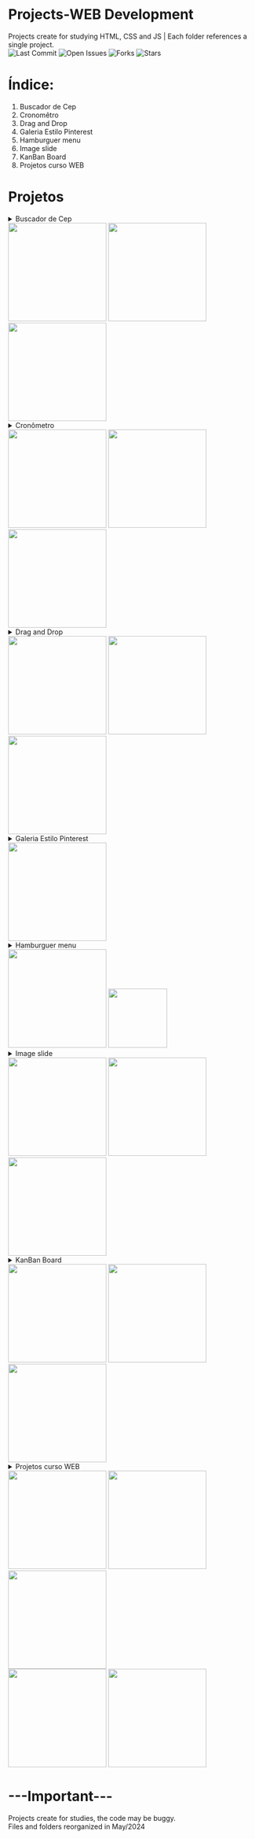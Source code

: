 # Projects-WEB Development
Projects create for studying  HTML, CSS and JS  | Each folder references a single project. <br>
![Last Commit](https://img.shields.io/github/last-commit/AR097/Practice-Web-Development)
![Open Issues](https://img.shields.io/github/issues/AR097/Practice-Web-Development)
![Forks](https://img.shields.io/github/forks/AR097/Practice-Web-Development?style=social)
![Stars](https://img.shields.io/github/stars/AR097/Practice-Web-Development?style=social)
<br>
# Índice:
1. Buscador de Cep
2. Cronomêtro
3. Drag and Drop
4. Galeria Estilo Pinterest
5. Hamburguer menu
6. Image slide
7. KanBan Board
8. Projetos curso WEB

# Projetos
<!--Buscador de Cep-->
<!--Buscador de Cep-->
<details>
  <summary>Buscador de Cep</summary>
<br>Descrição: <br>
Este projeto é uma aplicação React que permite aos usuários buscar informações detalhadas sobre um CEP (Código de Endereçamento Postal) brasileiro. A interface é simples e intuitiva, consistindo em um campo de entrada para o CEP e um botão de pesquisa. Quando o usuário insere um CEP válido e clica no botão de pesquisa, a aplicação faz uma chamada a uma API para obter informações relacionadas a esse CEP.<br><br>
📌 <a href="https://github.com/AR097/Practice-Web-Development/tree/main/BuscadorCEP">Visite o repositorio deste projeto</a><br><br>
Preview:<br>
</details>
    <div align="left">
      <img src="https://github.com/AR097/Practice-Web-Development/assets/107823438/2711229f-cce7-4da7-9f3f-afe3926660fa" width="200"/>
      <img src="https://github.com/AR097/Practice-Web-Development/assets/107823438/13731f2f-dd97-4783-bcf6-26f7eea09ffc" width="200"/>
      <img src="https://github.com/AR097/Practice-Web-Development/assets/107823438/2e56e770-8e90-42bd-b2d8-de8191f1cf3a" width="200"/>
    </div>
<!--Cronômetro-->
<!--Cronômetro-->
<details>
  <summary>Cronômetro</summary>
<br>Descrição: <br>
O projeto consiste em um aplicativo de cronômetro desenvolvido utilizando tecnologias web (HTML, CSS e JavaScript). O objetivo principal é fornecer uma ferramenta simples e funcional para medir o tempo com precisão. <br><br>
📌 <a href="https://github.com/AR097/Practice-Web-Development/tree/main/Cronometro">Visite o repositorio deste projeto</a><br><br>
Preview:<br>
</details>
    <div align="left">
      <img src="https://github.com/AR097/Practice-Web-Development/assets/107823438/870e547a-d633-4f97-96d2-3d106cdad18b" width="200"/>
      <img src="https://github.com/AR097/Practice-Web-Development/assets/107823438/33545e17-9376-4860-b431-931a741e1a77" width="200"/>
      <img src="https://github.com/AR097/Practice-Web-Development/assets/107823438/ee725aa0-2d98-4d9c-8356-7df7f1a022f5" width="200"/>
    </div>
<!--Drag and Drop-->
<!--Drag and Drop-->
<details>
  <summary>Drag and Drop</summary>
<br>Descrição: <br>
<br> O projeto "Drag and Drop" é uma implementação prática e interativa que utiliza HTML, CSS e JavaScript para criar um sistema de organização baseado em arrastar e soltar (drag and drop).  <br>
📌 <a href="https://github.com/AR097/Practice-Web-Development/tree/main/Drag%20and%20drop">Visite o repositorio deste projeto</a><br><br>
Preview:<br>
</details>
    <div align="left">
      <img src="https://github.com/AR097/Practice-Web-Development/assets/107823438/8b995cf8-d433-4aa2-b2c0-b8daf36136fa" width="200"/>
      <img src="https://github.com/AR097/Practice-Web-Development/assets/107823438/fa663dd8-ce59-4422-b9e6-6a5ecbbf4dba" width="200"/>
      <img src="https://github.com/AR097/Practice-Web-Development/assets/107823438/6242afaa-ba39-4224-8166-ea232c990f20" width="200"/>
    </div>
<!--Galeria-->
<!--Galeria-->
<details>
  <summary> Galeria Estilo Pinterest</summary>
<br>Descrição: <br>
<br>Galeria simples no estilo pinterst desenvolvida a fim de prática.<br>
📌 <a href="https://github.com/AR097/Practice-Web-Development/tree/main/Galeria_de_fotos">Visite o repositorio deste projeto</a><br><br>
Preview:<br>
</details>
    <div align="left">
      <img src="https://github.com/AR097/Practice-Web-Development/assets/107823438/d4646224-45a6-4c58-89db-a98e2039b2d1" width="200"/>
    </div>
    
<!-- Hamburguer_menu -->
<!-- Hamburguer_menu -->
<details>
  <summary>Hamburguer menu</summary>
<br>Descrição: <br>
<br>O projeto de menu de hamburguer é uma implementação comum em desenvolvimento web para criar uma interface de navegação responsiva e acessível.<br>
📌 <a href="https://github.com/AR097/Practice-Web-Development/tree/main/Hamburguer_menu">Visite o repositorio deste projeto</a><br><br>
Preview:<br>
</details>
    <div align="left">
      <img src="https://github.com/AR097/Practice-Web-Development/assets/107823438/51de994c-19b1-4f72-bd79-cfea169a1b31" width="200"/>
      <img src="https://github.com/AR097/Practice-Web-Development/assets/107823438/a99a92ee-52e7-485b-8e1b-cb433947d418" width="120"/>
    </div>
<!--  -->
<!--  -->
<details>
  <summary> Image slide </summary>
<br>Descrição: <br>
<br> Caixa de slide simples com timer para seguir para a proxima imagem automaticamente e com botoes para o usario clicar. <br>
📌 <a href="https://github.com/AR097/Practice-Web-Development/tree/main/Image_Slider">Visite o repositorio deste projeto</a><br><br>
Preview:<br>
</details>
    <div align="left">
      <img src="https://github.com/AR097/Practice-Web-Development/assets/107823438/f956b54a-6f74-4b04-a4ee-b4257d240928" width="200"/>
      <img src="https://github.com/AR097/Practice-Web-Development/assets/107823438/361d0c20-5e56-42a0-b7e1-f36032d9228b" width="200"/>
      <img src="https://github.com/AR097/Practice-Web-Development/assets/107823438/c6f281f2-b0c4-4862-9594-4a4856ea89c1" width="200"/>
    </div>

<!-- KanBan Board -->
<!-- KanBan Board  -->
<details>
  <summary> KanBan Board </summary>
<br>Descrição: <br>
<br>O projeto Kanban Board é uma aplicação web desenvolvida utilizando HTML, CSS, JavaScript. Ele permite organizar tarefas em um formato de quadro Kanban, onde as tarefas são visualizadas em colunas que representam diferentes estados do fluxo de trabalho. <br>
📌 <a href="https://github.com/AR097/Practice-Web-Development/tree/main/Kanban_Board">Visite o repositorio deste projeto</a><br><br>
Preview:<br>
</details>
    <div align="left">
      <img src="https://github.com/AR097/Practice-Web-Development/assets/107823438/a4d9af31-cde8-4ecc-b0dd-857efd7f3b60" width="200"/>
      <img src="https://github.com/AR097/Practice-Web-Development/assets/107823438/ca32eacc-ec96-44a8-80be-6104465fddde" width="200"/>
      <img src="https://github.com/AR097/Practice-Web-Development/assets/107823438/2fbb19d3-7053-4e0c-82f3-c5734a1da1d5" width="200"/>
    </div>

<!--Projetos curso WEB  -->
<!--Projetos curso WEB  -->
<details>
  <summary> Projetos curso WEB </summary>
<br>Descrição: <br>
<br><br>
📌 <a href="">Visite o repositorio deste projeto</a><br><br>
Preview:<br>
</details>
    <div align="left">
      <img src="https://github.com/AR097/Practice-Web-Development/assets/107823438/a0dbcd46-80e3-46f2-b4ed-c46734e54e61" width="200"/>
      <img src="https://github.com/AR097/Practice-Web-Development/assets/107823438/2bb4b1c0-1b0c-4598-aa51-fdea913293ff" width="200"/>
      <img src="https://github.com/AR097/Practice-Web-Development/assets/107823438/2973c443-6b59-4b51-bd42-bf10f835312d" width="200"/>
    </div>
    <div align="left">
      <img src="https://github.com/AR097/Practice-Web-Development/assets/107823438/e8d76c8f-628c-474a-82e5-7233b8497771" width="200"/>
      <img src="https://github.com/AR097/Practice-Web-Development/assets/107823438/f14d62e4-9bfe-4f80-a9c5-71c75fce87e6" width="200"/>
    </div>


<!-- 
<details>
  <summary> </summary>
<br>Descrição: <br>
<br><br>
📌 <a href="">Visite o repositorio deste projeto</a><br><br>
Preview:<br>
</details>
    <div align="left">
      <img src="https://github.com/AR097/Practice-Web-Development/assets/107823438/f956b54a-6f74-4b04-a4ee-b4257d240928" width="200"/>
      <img src="https://github.com/AR097/Practice-Web-Development/assets/107823438/361d0c20-5e56-42a0-b7e1-f36032d9228b" width="200"/>
      <img src="https://github.com/AR097/Practice-Web-Development/assets/107823438/c6f281f2-b0c4-4862-9594-4a4856ea89c1" width="200"/>
    </div>
-->

# ---Important--- 
Projects create for studies, the code may be buggy.<br>
Files and folders reorganized in May/2024<br>
